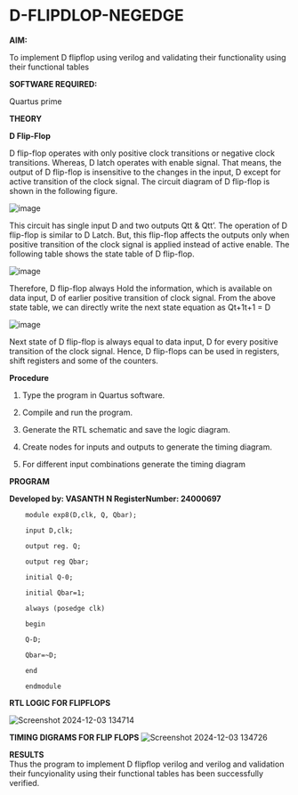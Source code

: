# D-FLIPDLOP-NEGEDGE

**AIM:**

To implement  D flipflop using verilog and validating their functionality using their functional tables

**SOFTWARE REQUIRED:**

Quartus prime

**THEORY**

**D Flip-Flop**

D flip-flop operates with only positive clock transitions or negative clock transitions. Whereas, D latch operates with enable signal. That means, the output of D flip-flop is insensitive to the changes in the input, D except for active transition of the clock signal. The circuit diagram of D flip-flop is shown in the following figure.

![image](https://github.com/naavaneetha/D-FLIPDLOP-NEGEDGE/assets/154305477/48c81fe8-bc3f-40e7-95e2-519fc155ad51)

This circuit has single input D and two outputs Qtt & Qtt’. The operation of D flip-flop is similar to D Latch. But, this flip-flop affects the outputs only when positive transition of the clock signal is applied instead of active enable. The following table shows the state table of D flip-flop.

![image](https://github.com/naavaneetha/D-FLIPDLOP-NEGEDGE/assets/154305477/e5f3fda7-68ec-4a3a-a0a4-cf6f9cc4ab55)

Therefore, D flip-flop always Hold the information, which is available on data input, D of earlier positive transition of clock signal. From the above state table, we can directly write the next state equation as Qt+1t+1 = D

![image](https://github.com/naavaneetha/D-FLIPDLOP-NEGEDGE/assets/154305477/8592c0d8-2917-4142-91b9-d6c30dd891d2)

Next state of D flip-flop is always equal to data input, D for every positive transition of the clock signal. Hence, D flip-flops can be used in registers, shift registers and some of the counters.

**Procedure**

1. Type the program in Quartus software.

2. Compile and run the program.

3. Generate the RTL schematic and save the logic diagram.

4. Create nodes for inputs and outputs to generate the timing diagram.

5. For different input combinations generate the timing diagram

**PROGRAM**

**Developed by: VASANTH N RegisterNumber: 24000697**
        
        
        module exp8(D,clk, Q, Qbar);
        
        input D,clk;
        
        output reg. Q;
        
        output reg Qbar;
        
        initial Q-0;
        
        initial Qbar=1;
        
        always (posedge clk)
        
        begin
        
        Q-D;
        
        Qbar=~D;
        
        end
        
        endmodule

        
**RTL LOGIC FOR FLIPFLOPS**

![Screenshot 2024-12-03 134714](https://github.com/user-attachments/assets/f1bf20ae-18f7-405a-96fb-e99f73272dc0)


**TIMING DIGRAMS FOR FLIP FLOPS**
![Screenshot 2024-12-03 134726](https://github.com/user-attachments/assets/da453137-5314-41b6-aed9-7e5d83aea8e4)


**RESULTS**     
Thus the program to implement D flipflop verilog and verilog and validation their funcyionality using their functional tables has been successfully verified.
